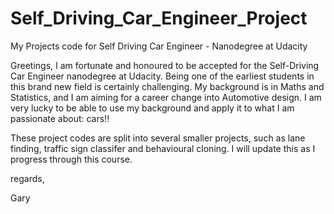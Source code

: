 # Self_Driving_Car_Engineer_Project
My Projects code for Self Driving Car Engineer - Nanodegree at Udacity 

Greetings,
I am fortunate and honoured to be accepted for the Self-Driving Car Engineer nanodegree at Udacity. Being one of the earliest 
students in this brand new field is certainly challenging.
My background is in Maths and Statistics, and I am aiming for a career change into Automotive design. I am very lucky to be 
able to use my background and apply it to what I am passionate about: cars!!

These project codes are split into several smaller projects, such as lane finding, traffic sign classifer and behavioural cloning.
I will update this as I progress through this course.

regards,

Gary
